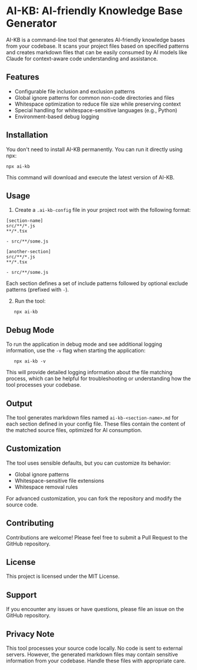 # AI-KB: AI-friendly Knowledge Base Generator

AI-KB is a command-line tool that generates AI-friendly knowledge bases from your codebase. It scans your project files based on specified patterns and creates markdown files that can be easily consumed by AI models like Claude for context-aware code understanding and assistance.

## Features

- Configurable file inclusion and exclusion patterns
- Global ignore patterns for common non-code directories and files
- Whitespace optimization to reduce file size while preserving context
- Special handling for whitespace-sensitive languages (e.g., Python)
- Environment-based debug logging

## Installation

You don't need to install AI-KB permanently. You can run it directly using npx:

    npx ai-kb


This command will download and execute the latest version of AI-KB.

## Usage

1. Create a `.ai-kb-config` file in your project root with the following format:

```
[section-name]
src/**/*.js
**/*.tsx

- src/**/some.js

[another-section]
src/**/*.js
**/*.tsx

- src/**/some.js
```

Each section defines a set of include patterns followed by optional exclude patterns (prefixed with `-`).

2. Run the tool:

```
   npx ai-kb
```

## Debug Mode

To run the application in debug mode and see additional logging information, use the `-v` flag when starting the application:

```
   npx ai-kb -v
```

This will provide detailed logging information about the file matching process, which can be helpful for troubleshooting or understanding how the tool processes your codebase.

## Output

The tool generates markdown files named `ai-kb-<section-name>.md` for each section defined in your config file. These files contain the content of the matched source files, optimized for AI consumption.

## Customization

The tool uses sensible defaults, but you can customize its behavior:

- Global ignore patterns
- Whitespace-sensitive file extensions
- Whitespace removal rules

For advanced customization, you can fork the repository and modify the source code.

## Contributing

Contributions are welcome! Please feel free to submit a Pull Request to the GitHub repository.

## License

This project is licensed under the MIT License.

## Support

If you encounter any issues or have questions, please file an issue on the GitHub repository.

## Privacy Note

This tool processes your source code locally. No code is sent to external servers. However, the generated markdown files may contain sensitive information from your codebase. Handle these files with appropriate care.
